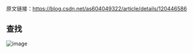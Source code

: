 原文链接：https://blog.csdn.net/as604049322/article/details/120446586


## 查找
![image](https://github.com/user-attachments/assets/e03c93c0-cd66-49dc-896b-719b03742324)
